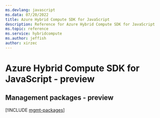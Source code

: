 ```yaml
---
ms.devlang: javascript
ms.data: 07/20/2022
title: Azure Hybrid Compute SDK for JavaScript
description: Reference for Azure Hybrid Compute SDK for JavaScript
ms.topic: reference
ms.service: hybridcompute
ms.author: jeffish
author: xirzec
---
```

# Azure Hybrid Compute SDK for JavaScript - preview

## Management packages - preview
[!INCLUDE [mgmt-packages](hybrid-compute-mgmt-index.md)]
